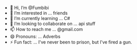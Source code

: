 - 👋 Hi, I’m @Fumbibi
- 👀 I’m interested in ... friends
- 🌱 I’m currently learning ... C#
- 💞️ I’m looking to collaborate on ... api stuff
- 📫 How to reach me ... @gmail.com
- 😄 Pronouns: ... Adverbs
- ⚡ Fun fact: ... I've never been to prison, but I've fired a gun.

<!---
Fumbibi/Fumbibi is a ✨ normal ✨ repository because its `README.md` (this file) appears on your GitHub profile.
You can click the Preview link to take a look at your changes.
--->
